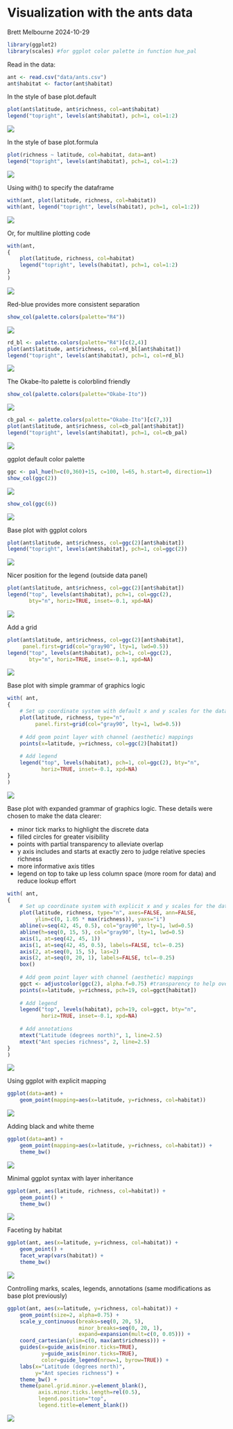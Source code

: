 Visualization with the ants data
================
Brett Melbourne
2024-10-29

``` r
library(ggplot2)
library(scales) #for ggplot color palette in function hue_pal
```

Read in the data:

``` r
ant <- read.csv("data/ants.csv")
ant$habitat <- factor(ant$habitat)
```

In the style of base plot.default

``` r
plot(ant$latitude, ant$richness, col=ant$habitat)
legend("topright", levels(ant$habitat), pch=1, col=1:2)
```

![](10_6_ants_visualization_demo_files/figure-gfm/unnamed-chunk-3-1.png)<!-- -->

In the style of base plot.formula

``` r
plot(richness ~ latitude, col=habitat, data=ant)
legend("topright", levels(ant$habitat), pch=1, col=1:2)
```

![](10_6_ants_visualization_demo_files/figure-gfm/unnamed-chunk-4-1.png)<!-- -->

Using with() to specify the dataframe

``` r
with(ant, plot(latitude, richness, col=habitat))
with(ant, legend("topright", levels(habitat), pch=1, col=1:2))
```

![](10_6_ants_visualization_demo_files/figure-gfm/unnamed-chunk-5-1.png)<!-- -->

Or, for multiline plotting code

``` r
with(ant,
{
    plot(latitude, richness, col=habitat)
    legend("topright", levels(habitat), pch=1, col=1:2)
}
)
```

![](10_6_ants_visualization_demo_files/figure-gfm/unnamed-chunk-6-1.png)<!-- -->

Red-blue provides more consistent separation

``` r
show_col(palette.colors(palette="R4"))
```

![](10_6_ants_visualization_demo_files/figure-gfm/unnamed-chunk-7-1.png)<!-- -->

``` r
rd_bl <- palette.colors(palette="R4")[c(2,4)]
plot(ant$latitude, ant$richness, col=rd_bl[ant$habitat])
legend("topright", levels(ant$habitat), pch=1, col=rd_bl)
```

![](10_6_ants_visualization_demo_files/figure-gfm/unnamed-chunk-7-2.png)<!-- -->

The Okabe-Ito palette is colorblind friendly

``` r
show_col(palette.colors(palette="Okabe-Ito"))
```

![](10_6_ants_visualization_demo_files/figure-gfm/unnamed-chunk-8-1.png)<!-- -->

``` r
cb_pal <- palette.colors(palette="Okabe-Ito")[c(7,3)]
plot(ant$latitude, ant$richness, col=cb_pal[ant$habitat])
legend("topright", levels(ant$habitat), pch=1, col=cb_pal)
```

![](10_6_ants_visualization_demo_files/figure-gfm/unnamed-chunk-8-2.png)<!-- -->

ggplot default color palette

``` r
ggc <- pal_hue(h=c(0,360)+15, c=100, l=65, h.start=0, direction=1)
show_col(ggc(2))
```

![](10_6_ants_visualization_demo_files/figure-gfm/unnamed-chunk-9-1.png)<!-- -->

``` r
show_col(ggc(6))
```

![](10_6_ants_visualization_demo_files/figure-gfm/unnamed-chunk-9-2.png)<!-- -->

Base plot with ggplot colors

``` r
plot(ant$latitude, ant$richness, col=ggc(2)[ant$habitat])
legend("topright", levels(ant$habitat), pch=1, col=ggc(2))
```

![](10_6_ants_visualization_demo_files/figure-gfm/unnamed-chunk-10-1.png)<!-- -->

Nicer position for the legend (outside data panel)

``` r
plot(ant$latitude, ant$richness, col=ggc(2)[ant$habitat])
legend("top", levels(ant$habitat), pch=1, col=ggc(2),
       bty="n", horiz=TRUE, inset=-0.1, xpd=NA)
```

![](10_6_ants_visualization_demo_files/figure-gfm/unnamed-chunk-11-1.png)<!-- -->

Add a grid

``` r
plot(ant$latitude, ant$richness, col=ggc(2)[ant$habitat],
     panel.first=grid(col="gray90", lty=1, lwd=0.5))
legend("top", levels(ant$habitat), pch=1, col=ggc(2),
       bty="n", horiz=TRUE, inset=-0.1, xpd=NA)
```

![](10_6_ants_visualization_demo_files/figure-gfm/unnamed-chunk-12-1.png)<!-- -->

Base plot with simple grammar of graphics logic

``` r
with( ant,
{
    # Set up coordinate system with default x and y scales for the data
    plot(latitude, richness, type="n",
         panel.first=grid(col="gray90", lty=1, lwd=0.5))
    
    # Add geom point layer with channel (aesthetic) mappings
    points(x=latitude, y=richness, col=ggc(2)[habitat])
    
    # Add legend
    legend("top", levels(habitat), pch=1, col=ggc(2), bty="n", 
           horiz=TRUE, inset=-0.1, xpd=NA)
}
)
```

![](10_6_ants_visualization_demo_files/figure-gfm/unnamed-chunk-13-1.png)<!-- -->

Base plot with expanded grammar of graphics logic. These details were
chosen to make the data clearer:

- minor tick marks to highlight the discrete data
- filled circles for greater visibility
- points with partial transparency to alleviate overlap
- y axis includes and starts at exactly zero to judge relative species
  richness
- more informative axis titles
- legend on top to take up less column space (more room for data) and
  reduce lookup effort

``` r
with( ant,
{
    # Set up coordinate system with explicit x and y scales for the data
    plot(latitude, richness, type="n", axes=FALSE, ann=FALSE,
         ylim=c(0, 1.05 * max(richness)), yaxs="i")
    abline(v=seq(42, 45, 0.5), col="gray90", lty=1, lwd=0.5)
    abline(h=seq(0, 15, 5), col="gray90", lty=1, lwd=0.5)
    axis(1, at=seq(42, 45, 1))
    axis(1, at=seq(42, 45, 0.5), labels=FALSE, tcl=-0.25)
    axis(2, at=seq(0, 15, 5), las=2)
    axis(2, at=seq(0, 20, 1), labels=FALSE, tcl=-0.25)
    box()
    
    # Add geom point layer with channel (aesthetic) mappings
    ggct <- adjustcolor(ggc(2), alpha.f=0.75) #transparency to help overlap
    points(x=latitude, y=richness, pch=19, col=ggct[habitat])
    
    # Add legend
    legend("top", levels(habitat), pch=19, col=ggct, bty="n", 
           horiz=TRUE, inset=-0.1, xpd=NA)
    
    # Add annotations
    mtext("Latitude (degrees north)", 1, line=2.5)
    mtext("Ant species richness", 2, line=2.5)
}
)
```

![](10_6_ants_visualization_demo_files/figure-gfm/unnamed-chunk-14-1.png)<!-- -->

Using ggplot with explicit mapping

``` r
ggplot(data=ant) + 
    geom_point(mapping=aes(x=latitude, y=richness, col=habitat))
```

![](10_6_ants_visualization_demo_files/figure-gfm/unnamed-chunk-15-1.png)<!-- -->

Adding black and white theme

``` r
ggplot(data=ant) + 
    geom_point(mapping=aes(x=latitude, y=richness, col=habitat)) +
    theme_bw()
```

![](10_6_ants_visualization_demo_files/figure-gfm/unnamed-chunk-16-1.png)<!-- -->

Minimal ggplot syntax with layer inheritance

``` r
ggplot(ant, aes(latitude, richness, col=habitat)) + 
    geom_point() +
    theme_bw()
```

![](10_6_ants_visualization_demo_files/figure-gfm/unnamed-chunk-17-1.png)<!-- -->

Faceting by habitat

``` r
ggplot(ant, aes(x=latitude, y=richness, col=habitat)) + 
    geom_point() +
    facet_wrap(vars(habitat)) +
    theme_bw()
```

![](10_6_ants_visualization_demo_files/figure-gfm/unnamed-chunk-18-1.png)<!-- -->

Controlling marks, scales, legends, annotations (same modifications as
base plot previously)

``` r
ggplot(ant, aes(x=latitude, y=richness, col=habitat)) + 
    geom_point(size=2, alpha=0.75) +
    scale_y_continuous(breaks=seq(0, 20, 5),
                       minor_breaks=seq(0, 20, 1),
                       expand=expansion(mult=c(0, 0.05))) +
    coord_cartesian(ylim=c(0, max(ant$richness))) +
    guides(x=guide_axis(minor.ticks=TRUE),
           y=guide_axis(minor.ticks=TRUE),
           color=guide_legend(nrow=1, byrow=TRUE)) +
    labs(x="Latitude (degrees north)",
         y="Ant species richness") +
    theme_bw() +
    theme(panel.grid.minor.y=element_blank(),
          axis.minor.ticks.length=rel(0.5),
          legend.position="top",
          legend.title=element_blank())
```

![](10_6_ants_visualization_demo_files/figure-gfm/unnamed-chunk-19-1.png)<!-- -->
